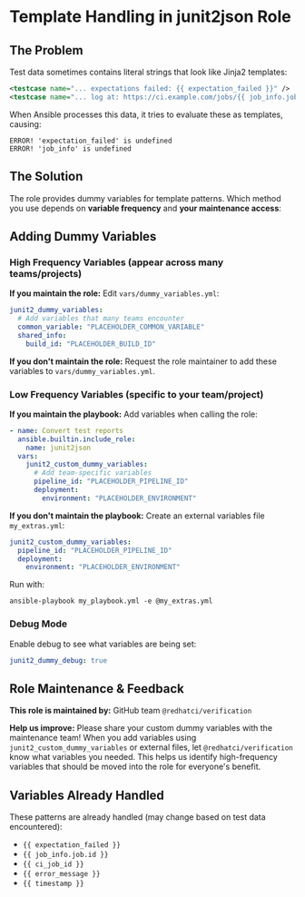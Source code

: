# Template Handling in junit2json Role

## The Problem

Test data sometimes contains literal strings that look like Jinja2 templates:

```xml
<testcase name="... expectations failed: {{ expectation_failed }}" />
<testcase name="... log at: https://ci.example.com/jobs/{{ job_info.job.id }}/states" />
```

When Ansible processes this data, it tries to evaluate these as templates, causing:

```
ERROR! 'expectation_failed' is undefined
ERROR! 'job_info' is undefined
```

## The Solution

The role provides dummy variables for template patterns. Which method you use depends on **variable frequency** and **your maintenance access**:

## Adding Dummy Variables

### High Frequency Variables (appear across many teams/projects)

**If you maintain the role:**
Edit `vars/dummy_variables.yml`:

```yaml
junit2_dummy_variables:
  # Add variables that many teams encounter
  common_variable: "PLACEHOLDER_COMMON_VARIABLE"
  shared_info:
    build_id: "PLACEHOLDER_BUILD_ID"
```

**If you don't maintain the role:**
Request the role maintainer to add these variables to `vars/dummy_variables.yml`.

### Low Frequency Variables (specific to your team/project)

**If you maintain the playbook:**
Add variables when calling the role:

```yaml
- name: Convert test reports
  ansible.builtin.include_role:
    name: junit2json
  vars:
    junit2_custom_dummy_variables:
      # Add team-specific variables
      pipeline_id: "PLACEHOLDER_PIPELINE_ID"
      deployment:
        environment: "PLACEHOLDER_ENVIRONMENT"
```

**If you don't maintain the playbook:**
Create an external variables file `my_extras.yml`:

```yaml
junit2_custom_dummy_variables:
  pipeline_id: "PLACEHOLDER_PIPELINE_ID"
  deployment:
    environment: "PLACEHOLDER_ENVIRONMENT"
```

Run with:

```shell
ansible-playbook my_playbook.yml -e @my_extras.yml
```

### Debug Mode

Enable debug to see what variables are being set:

```yaml
junit2_dummy_debug: true
```

## Role Maintenance & Feedback

**This role is maintained by:** GitHub team `@redhatci/verification`

**Help us improve:** Please share your custom dummy variables with the maintenance team! When you add variables using `junit2_custom_dummy_variables` or external files, let `@redhatci/verification` know what variables you needed. This helps us identify high-frequency variables that should be moved into the role for everyone's benefit.

## Variables Already Handled

These patterns are already handled (may change based on test data encountered):

- `{{ expectation_failed }}`
- `{{ job_info.job.id }}`
- `{{ ci_job_id }}`
- `{{ error_message }}`
- `{{ timestamp }}`
